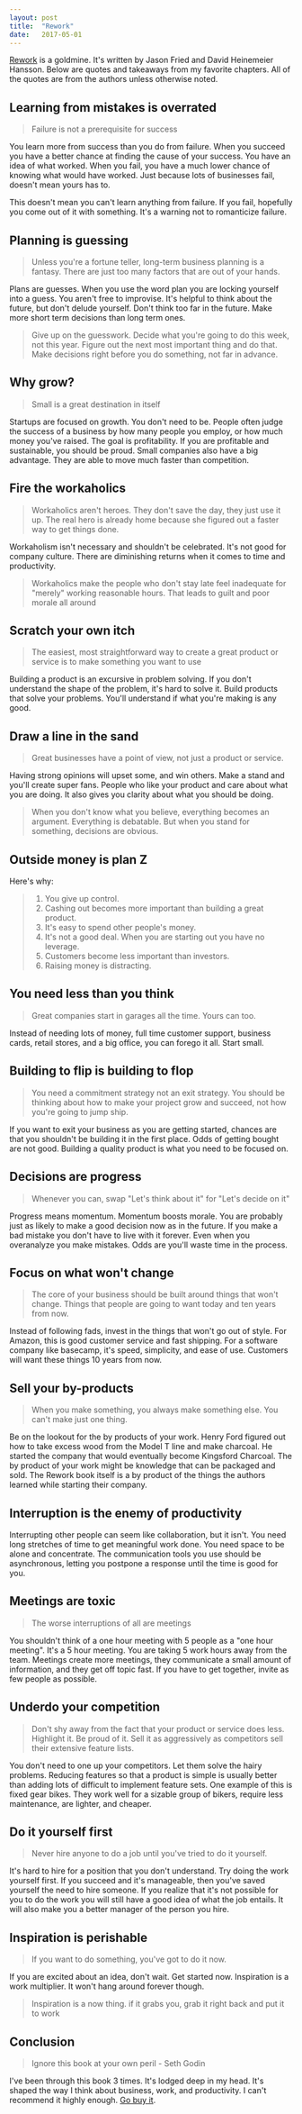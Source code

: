 ```yaml
---
layout: post
title:  "Rework"
date:   2017-05-01
---
```


[Rework](http://amzn.to/2qmyZff) is a goldmine. It's written by Jason Fried and David Heinemeier Hansson. Below are quotes and takeaways from my favorite chapters. All of the quotes are from the authors unless otherwise noted.

## Learning from mistakes is overrated
> Failure is not a prerequisite for success

You learn more from success than you do from failure. When you succeed you have a better chance at finding the cause of your success. You have an idea of what worked. When you fail, you have a much lower chance of knowing what would have worked. Just because lots of businesses fail, doesn't mean yours has to.

This doesn't mean you can't learn anything from failure. If you fail, hopefully you come out of it with something. It's a  warning not to romanticize failure.

## Planning is guessing
> Unless you're a fortune teller, long-term business planning is a fantasy. There are just too many factors that are out of your hands.

Plans are guesses. When you use the word plan you are locking yourself into a guess. You aren't free to improvise. It's helpful to think about the future, but don't delude yourself. Don't think too far in the future. Make more short term decisions than long term ones.

> Give up on the guesswork. Decide what you're going to do this week, not this year. Figure out the next most important thing and do that. Make decisions right before you do something, not far in advance.

## Why grow?
> Small is a great destination in itself

Startups are focused on growth. You don't need to be. People often judge the success of a business by how many people you employ, or how much money you've raised. The goal is profitability. If you are profitable and sustainable, you should be proud. Small companies also have a big advantage. They are able to move much faster than competition.

## Fire the workaholics
> Workaholics aren't heroes. They don't save the day, they just use it up. The real hero is already home because she figured out a faster way to get things done.

Workaholism isn't necessary and shouldn't be celebrated. It's not good for company culture. There are diminishing returns when it comes to time and productivity.

> Workaholics make the people who don't stay late feel inadequate for "merely" working reasonable hours. That leads to guilt and poor morale all around

## Scratch your own itch
> The easiest, most straightforward way to create a great product or service is to make something you want to use

Building a product is an excursive in problem solving. If you don't understand the shape of the problem, it's hard to solve it. Build products that solve your problems. You'll understand if what you're making is any good.

## Draw a line in the sand
> Great businesses have a point of view, not just a product or service.

Having strong opinions will upset some, and win others. Make a stand and you'll create super fans. People who like your product and care about what you are doing. It also gives you clarity about what you should be doing.

> When you don't know what you believe, everything becomes an argument. Everything is debatable. But when you stand for something, decisions are obvious.

## Outside money is plan Z
Here's why:
> 1. You give up control.
> 2. Cashing out becomes more important than building a great product.
> 3. It's easy to spend other people's money.
> 4. It's not a good deal. When you are starting out you have no leverage.
> 5. Customers become less important than investors.
> 6. Raising money is distracting.

## You need less than you think
> Great companies start in garages all the time. Yours can too.

Instead of needing lots of money, full time customer support, business cards, retail stores, and a big office, you can forego it all. Start small.

## Building to flip is building to flop
> You need a commitment strategy not an exit strategy. You should be thinking about how to make your project grow and succeed, not how you're going to jump ship.

If you want to exit your business as you are getting started, chances are that you shouldn't be building it in the first place. Odds of getting bought are not good. Building a quality product is what you need to be focused on.

## Decisions are progress
> Whenever you can, swap "Let's think about it" for "Let's decide on it"

Progress means momentum. Momentum boosts morale. You are probably just as likely to make a good decision now as in the future. If you make a bad mistake you don't have to live with it forever. Even when you overanalyze you make mistakes. Odds are you'll waste time in the process.

## Focus on what won't change
> The core of your business should be built around things that won't change. Things that people are going to want today and ten years from now.

Instead of following fads, invest in the things that won't go out of style. For Amazon, this is good customer service and fast shipping. For a software company like basecamp, it's speed, simplicity, and ease of use. Customers will want these things 10 years from now.

## Sell your by-products
> When you make something, you always make something else. You can't make just one thing.

Be on the lookout for the by products of your work. Henry Ford figured out how to take excess wood from the Model T line and make charcoal. He started the company that would eventually become Kingsford Charcoal. The by product of your work might be knowledge that can be packaged and sold. The Rework book itself is a by product of the things the authors learned while starting their company.

## Interruption is the enemy of productivity
Interrupting other people can seem like collaboration, but it isn't. You need long stretches of time to get meaningful work done. You need space to be alone and concentrate. The communication tools you use should be asynchronous, letting you postpone a response until the time is good for you.

## Meetings are toxic
> The worse interruptions of all are meetings

You shouldn't think of a one hour meeting with 5 people as a "one hour meeting". It's a 5 hour meeting. You are taking 5 work hours away from the team. Meetings create more meetings, they communicate a small amount of information, and they get off topic fast. If you have to get together, invite as few people as possible.


## Underdo your competition
> Don't shy away from the fact that your product or service does less. Highlight it. Be proud of it. Sell it as aggressively as competitors sell their extensive feature lists.

You don't need to one up your competitors. Let them solve the hairy problems. Reducing features so that a product is simple is usually better than adding lots of difficult to implement feature sets. One example of this is fixed gear bikes. They work well for a sizable group of bikers, require less maintenance, are lighter, and cheaper.


## Do it yourself first
> Never hire anyone to do a job until you've tried to do it yourself.

It's hard to hire for a position that you don't understand. Try doing the work yourself first. If you succeed and it's manageable, then you've saved yourself the need to hire someone. If you realize that it's not possible for you to do the work you will still have a good idea of what the job entails. It will also make you a better manager of the person you hire.

## Inspiration is perishable
> If you want to do something, you've got to do it now.

If you are excited about an idea, don't wait. Get started now. Inspiration is a work multiplier. It won't hang around forever though.

> Inspiration is a now thing. if it grabs you, grab it right back and put it to work

## Conclusion
> Ignore this book at your own peril - Seth Godin

I've been through this book 3 times. It's lodged deep in my head. It's shaped the way I think about business, work, and productivity. I can't recommend it highly enough. [Go buy it](http://amzn.to/2qmyZff).
